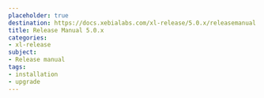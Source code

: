 ```yaml
---
placeholder: true
destination: https://docs.xebialabs.com/xl-release/5.0.x/releasemanual.html
title: Release Manual 5.0.x
categories: 
- xl-release
subject:
- Release manual
tags:
- installation
- upgrade
---
```


